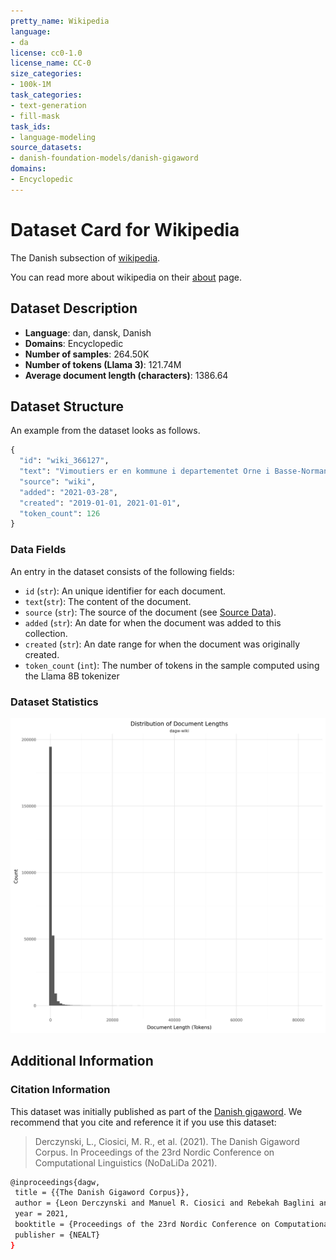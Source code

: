```yaml
---
pretty_name: Wikipedia
language:
- da
license: cc0-1.0
license_name: CC-0
size_categories:
- 100k-1M
task_categories:
- text-generation
- fill-mask
task_ids:
- language-modeling
source_datasets:
- danish-foundation-models/danish-gigaword
domains:
- Encyclopedic
---
```


# Dataset Card for Wikipedia

<!-- START-SHORT DESCRIPTION -->
The Danish subsection of [wikipedia](https://en.wikipedia.org/wiki/Main_Page).
<!-- END-SHORT DESCRIPTION -->


You can read more about wikipedia on their [about](https://en.wikipedia.org/wiki/Wikipedia:About) page.

## Dataset Description


<!-- START-DESC-STATS -->
- **Language**: dan, dansk, Danish
- **Domains**: Encyclopedic
- **Number of samples**: 264.50K
- **Number of tokens (Llama 3)**: 121.74M
- **Average document length (characters)**: 1386.64
<!-- END-DESC-STATS -->



## Dataset Structure
An example from the dataset looks as follows.


<!-- START-SAMPLE -->
```py
{
  "id": "wiki_366127",
  "text": "Vimoutiers er en kommune i departementet Orne i Basse-Normandie regionen i det nordvestlige Frankrig[...]",
  "source": "wiki",
  "added": "2021-03-28",
  "created": "2019-01-01, 2021-01-01",
  "token_count": 126
}
```

### Data Fields

An entry in the dataset consists of the following fields:

- `id` (`str`): An unique identifier for each document.
- `text`(`str`): The content of the document.
- `source` (`str`): The source of the document (see [Source Data](#source-data)).
- `added` (`str`): An date for when the document was added to this collection.
- `created` (`str`): An date range for when the document was originally created.
- `token_count` (`int`): The number of tokens in the sample computed using the Llama 8B tokenizer
<!-- END-SAMPLE -->

### Dataset Statistics

<!-- START-DATASET PLOTS -->
<p align="center">
<img src="./images/dist_document_length.png" width="600" style="margin-right: 10px;" />
</p>
<!-- END-DATASET PLOTS -->



## Additional Information


### Citation Information

This dataset was initially published as part of the [Danish gigaword](https://huggingface.co/danish-foundation-models). We recommend that you cite and reference it if you use this dataset:

> Derczynski, L., Ciosici, M. R., et al. (2021). The Danish Gigaword Corpus. In Proceedings of the 23rd Nordic Conference on Computational Linguistics (NoDaLiDa 2021).

```bash
@inproceedings{dagw,
 title = {{The Danish Gigaword Corpus}},
 author = {Leon Derczynski and Manuel R. Ciosici and Rebekah Baglini and Morten H. Christiansen and Jacob Aarup Dalsgaard and Riccardo Fusaroli and Peter Juel Henrichsen and Rasmus Hvingelby and Andreas Kirkedal and Alex Speed Kjeldsen and Claus Ladefoged and Finn Årup Nielsen and Jens Madsen and Malte Lau Petersen and Jonathan Hvithamar Rystrøm and Daniel Varab},
 year = 2021,
 booktitle = {Proceedings of the 23rd Nordic Conference on Computational Linguistics},
 publisher = {NEALT}
}
```
